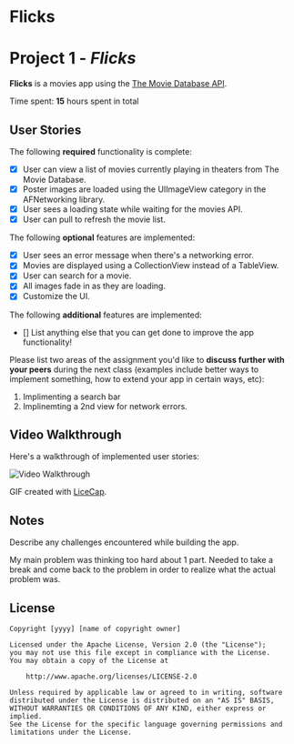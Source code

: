 # Flicks
# Project 1 - *Flicks*

**Flicks** is a movies app using the [The Movie Database API](http://docs.themoviedb.apiary.io/#).

Time spent: **15** hours spent in total

## User Stories

The following **required** functionality is complete:

- [X] User can view a list of movies currently playing in theaters from The Movie Database.
- [X] Poster images are loaded using the UIImageView category in the AFNetworking library.
- [X] User sees a loading state while waiting for the movies API.
- [X] User can pull to refresh the movie list.

The following **optional** features are implemented:

- [X] User sees an error message when there's a networking error.
- [X] Movies are displayed using a CollectionView instead of a TableView.
- [X] User can search for a movie.
- [X] All images fade in as they are loading.
- [X] Customize the UI.

The following **additional** features are implemented:

- [] List anything else that you can get done to improve the app functionality!

Please list two areas of the assignment you'd like to **discuss further with your peers** during the next class (examples include better ways to implement something, how to extend your app in certain ways, etc):

1. Implimenting a search bar
2. Implinemting a 2nd view for network errors.

## Video Walkthrough 

Here's a walkthrough of implemented user stories:

<img src='http://imgur.com/hwnmt1T.gif' title='Video Walkthrough' width='' alt='Video Walkthrough' />

GIF created with [LiceCap](http://www.cockos.com/licecap/).

## Notes

Describe any challenges encountered while building the app.

My main problem was thinking too hard about 1 part. Needed to take a break and come back to the problem in order to realize what the actual problem was.

## License

    Copyright [yyyy] [name of copyright owner]

    Licensed under the Apache License, Version 2.0 (the "License");
    you may not use this file except in compliance with the License.
    You may obtain a copy of the License at

        http://www.apache.org/licenses/LICENSE-2.0

    Unless required by applicable law or agreed to in writing, software
    distributed under the License is distributed on an "AS IS" BASIS,
    WITHOUT WARRANTIES OR CONDITIONS OF ANY KIND, either express or implied.
    See the License for the specific language governing permissions and
    limitations under the License.
